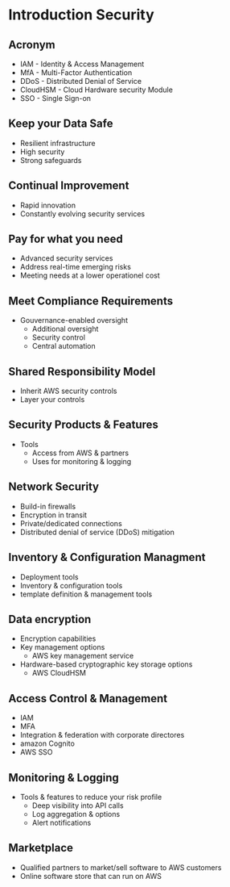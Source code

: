 # Introduction Security

## Acronym
* IAM - Identity & Access Management
* MfA - Multi-Factor Authentication
* DDoS - Distributed Denial of Service
* CloudHSM - Cloud Hardware security Module
* SSO - Single Sign-on

## Keep your Data Safe
* Resilient infrastructure
* High security
* Strong safeguards

## Continual Improvement
* Rapid innovation
* Constantly evolving security services

## Pay for what you need
* Advanced security services
* Address real-time emerging risks
* Meeting needs at a lower operationel cost

## Meet Compliance Requirements
* Gouvernance-enabled oversight
  * Additional oversight
  * Security control
  * Central automation

## Shared Responsibility Model
* Inherit AWS security controls
* Layer your controls

## Security Products & Features
* Tools
  * Access from AWS & partners
  * Uses for monitoring & logging

## Network Security
* Build-in firewalls
* Encryption in transit
* Private/dedicated connections
* Distributed denial of service (DDoS) mitigation

## Inventory & Configuration Managment
* Deployment tools
* Inventory & configuration tools
* template definition & management tools

## Data encryption 
* Encryption capabilities
* Key management options
  * AWS key management service
* Hardware-based cryptographic key storage options
  * AWS CloudHSM
  
## Access Control & Management
  * IAM
  * MFA
  * Integration & federation with corporate directores
  * amazon Cognito
  * AWS SSO
  
## Monitoring & Logging
* Tools & features to reduce your risk profile
  * Deep visibility into API calls
  * Log aggregation & options
  * Alert notifications

## Marketplace
* Qualified partners to market/sell software to AWS customers
* Online software store that can run on AWS
